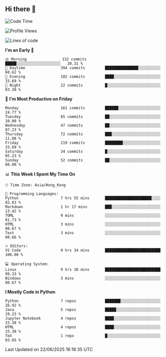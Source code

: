 ## Hi there 👋

<!--
**gessiegulugulu/gessiegulugulu** is a ✨ _special_ ✨ repository because its `README.md` (this file) appears on your GitHub profile.

Here are some ideas to get you started:

- 🔭 I’m currently working on ...
- 🌱 I’m currently learning ...
- 👯 I’m looking to collaborate on ...
- 🤔 I’m looking for help with ...
- 💬 Ask me about ...
- 📫 How to reach me: ...
- 😄 Pronouns: ...
- ⚡ Fun fact: ...
-->

<!--START_SECTION:waka-->
![Code Time](http://img.shields.io/badge/Code%20Time-479%20hrs%2055%20mins-blue)

![Profile Views](http://img.shields.io/badge/Profile%20Views-0-blue)

![Lines of code](https://img.shields.io/badge/From%20Hello%20World%20I%27ve%20Written-3.6%20million%20lines%20of%20code-blue)

**I'm an Early 🐤** 

```text
🌞 Morning                132 commits         █████░░░░░░░░░░░░░░░░░░░░   20.31 % 
🌆 Daytime                394 commits         ███████████████░░░░░░░░░░   60.62 % 
🌃 Evening                102 commits         ████░░░░░░░░░░░░░░░░░░░░░   15.69 % 
🌙 Night                  22 commits          █░░░░░░░░░░░░░░░░░░░░░░░░   03.38 % 
```
📅 **I'm Most Productive on Friday** 

```text
Monday                   161 commits         ██████░░░░░░░░░░░░░░░░░░░   24.77 % 
Tuesday                  65 commits          ██░░░░░░░░░░░░░░░░░░░░░░░   10.00 % 
Wednesday                47 commits          ██░░░░░░░░░░░░░░░░░░░░░░░   07.23 % 
Thursday                 72 commits          ███░░░░░░░░░░░░░░░░░░░░░░   11.08 % 
Friday                   219 commits         ████████░░░░░░░░░░░░░░░░░   33.69 % 
Saturday                 34 commits          █░░░░░░░░░░░░░░░░░░░░░░░░   05.23 % 
Sunday                   52 commits          ██░░░░░░░░░░░░░░░░░░░░░░░   08.00 % 
```


📊 **This Week I Spent My Time On** 

```text
🕑︎ Time Zone: Asia/Hong_Kong

💬 Programming Languages: 
Python                   7 hrs 55 mins       █████████████████████░░░░   82.83 % 
Markdown                 1 hr 17 mins        ███░░░░░░░░░░░░░░░░░░░░░░   13.42 % 
TOML                     9 mins              ░░░░░░░░░░░░░░░░░░░░░░░░░   01.73 % 
HTML                     3 mins              ░░░░░░░░░░░░░░░░░░░░░░░░░   00.67 % 
Text                     3 mins              ░░░░░░░░░░░░░░░░░░░░░░░░░   00.66 % 

🔥 Editors: 
VS Code                  9 hrs 34 mins       █████████████████████████   100.00 % 

💻 Operating System: 
Linux                    9 hrs 30 mins       █████████████████████████   99.33 % 
Windows                  3 mins              ░░░░░░░░░░░░░░░░░░░░░░░░░   00.67 % 
```

**I Mostly Code in Python** 

```text
Python                   7 repos             ███████░░░░░░░░░░░░░░░░░░   26.92 % 
Java                     5 repos             █████░░░░░░░░░░░░░░░░░░░░   19.23 % 
Jupyter Notebook         4 repos             ████░░░░░░░░░░░░░░░░░░░░░   15.38 % 
HTML                     4 repos             ████░░░░░░░░░░░░░░░░░░░░░   15.38 % 
TeX                      1 repo              █░░░░░░░░░░░░░░░░░░░░░░░░   03.85 % 
```




 Last Updated on 22/06/2025 16:16:35 UTC
<!--END_SECTION:waka-->
